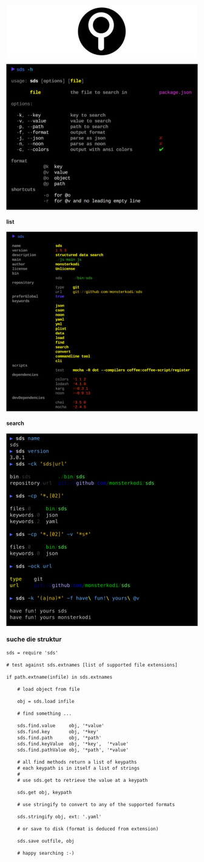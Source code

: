 
![icon](./img/icon.png)

![usage](./img/usage.png)

#### list

![list](./img/list.png)

#### search

![search](./img/search.png)

### suche die struktur

```coffee-script
sds = require 'sds'

# test against sds.extnames [list of supported file extensions]

if path.extname(infile) in sds.extnames

    # load object from file
    
    obj = sds.load infile

    # find something ...
    
    sds.find.value     obj, '*value' 
    sds.find.key       obj, '*key' 
    sds.find.path      obj, '*path' 
    sds.find.keyValue  obj, '*key',  '*value'
    sds.find.pathValue obj, '*path', '*value'
    
    # all find methods return a list of keypaths
    # each keypath is in itself a list of strings
    #
    # use sds.get to retrieve the value at a keypath
    
    sds.get obj, keypath

    # use stringify to convert to any of the supported formats
    
    sds.stringify obj, ext: '.yaml'
    
    # or save to disk (format is deduced from extension)
    
    sds.save outfile, obj
    
    # happy searching :-)
```
